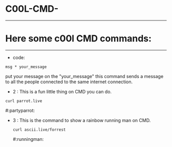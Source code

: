 # C00L-CMD-
______
# Here some c00l CMD commands:
___
* code:
 ```
 msg * your_message
```
put your message on the "your_message" this command sends a message to all the people connected to the same internet connection.

* 2 :
   This is a fun little thing on CMD you can do.
```
curl parrot.live
```
#:partyparrot:
* 3 :
   This is the command to show a rainbow running man on CMD.
  ```
  curl ascii.live/forrest
  ```
  #:runningman:
